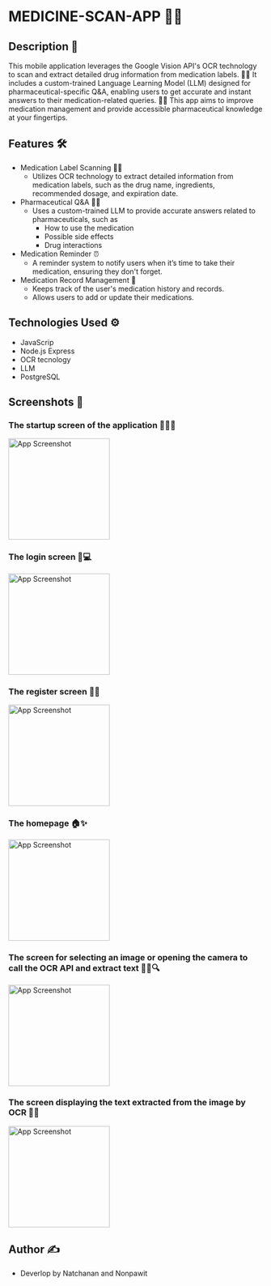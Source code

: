 # MEDICINE-SCAN-APP 📱💊

## Description 📝
This mobile application leverages the Google Vision API's OCR technology to scan and extract detailed drug information from medication labels. 🤖📱 It includes a custom-trained Language Learning Model (LLM) designed for pharmaceutical-specific 
Q&A, enabling users to get accurate and instant answers to their medication-related queries. 🧠💬 This app aims to improve medication management and provide accessible pharmaceutical knowledge at your fingertips.

## Features 🛠️
- Medication Label Scanning 📄💊
    - Utilizes OCR technology to extract detailed information from medication labels, such as the drug name, ingredients, recommended dosage, and expiration date.
- Pharmaceutical Q&A 🧠💬
    - Uses a custom-trained LLM to provide accurate answers related to pharmaceuticals, such as
        - How to use the medication
        - Possible side effects
        - Drug interactions
- Medication Reminder ⏰
    -  A reminder system to notify users when it’s time to take their medication, ensuring they don't forget.
- Medication Record Management 💾 
    - Keeps track of the user's medication history and records.
    - Allows users to add or update their medications.

## Technologies Used ⚙️
- JavaScrip
- Node.js Express
- OCR tecnology
- LLM
- PostgreSQL

## Screenshots 📸
### The startup screen of the application 🌟📱✨
<img src="assets/image/getstart.jpg" alt="App Screenshot" width="200"/>
<br>

### The login screen 🔐💻
<img src="assets/image/login.jpg" alt="App Screenshot" width="200"/>
<br> 

### The register screen 📝🎉
<img src="assets/image/register.jpg" alt="App Screenshot" width="200"/>
<br>

### The homepage 🏠✨
<img src="assets/image/Home page.jpg" alt="App Screenshot" width="200"/>
<br>

### The screen for selecting an image or opening the camera to call the OCR API and extract text 📸📝🔍
<img src="assets/image/selectimage.jpg" alt="App Screenshot" width="200"/>
<br>

### The screen displaying the text extracted from the image by OCR 📜🔠
<img src="assets/image/ocrresult.jpg" alt="App Screenshot" width="200"/>



## Author ✍️
- Deverlop by Natchanan and Nonpawit 